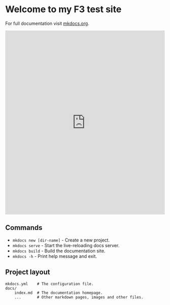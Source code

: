 # Welcome to my F3 test site

For full documentation visit [mkdocs.org](https://www.mkdocs.org).

<iframe src="https://www.komoot.com/collection/2597355/embed" width="100%" height="580" frameborder="0" scrolling="no"></iframe>

## Commands

* `mkdocs new [dir-name]` - Create a new project.
* `mkdocs serve` - Start the live-reloading docs server.
* `mkdocs build` - Build the documentation site.
* `mkdocs -h` - Print help message and exit.

## Project layout

    mkdocs.yml    # The configuration file.
    docs/
        index.md  # The documentation homepage.
        ...       # Other markdown pages, images and other files.
